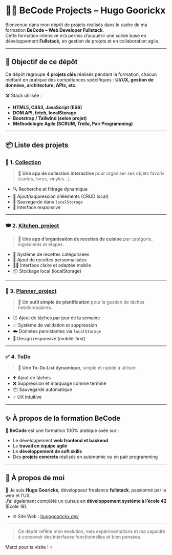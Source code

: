 # 👨‍💻 BeCode Projects – Hugo Goorickx

Bienvenue dans mon dépôt de projets réalisés dans le cadre de ma formation **BeCode – Web Developer Fullstack**.  
Cette formation intensive m’a permis d’acquérir une solide base en développement **Fullstack**, en gestion de projets et en collaboration agile.

---

## 🧠 Objectif de ce dépôt

Ce dépôt regroupe **4 projets clés** réalisés pendant la formation, chacun mettant en pratique des compétences spécifiques : **UI/UX, gestion de données, architecture, APIs, etc.**

🛠 Stack utilisée :
- **HTML5, CSS3, JavaScript (ES6)**
- **DOM API, fetch, localStorage**
- **Bootstrap / Tailwind (selon projet)**
- **Méthodologie Agile (SCRUM, Trello, Pair Programming)**

---

## 📦 Liste des projets

### 📁 1. [Collection](./Collection)

> 💬 **Une app de collection interactive** pour organiser ses objets favoris (cartes, livres, vinyles...).

- 🔍 Recherche et filtrage dynamique
- 🧩 Ajout/suppression d’éléments (CRUD local)
- 💾 Sauvegarde dans `localStorage`
- 🎨 Interface responsive

---

### 🍽 2. [Kitchen_project](./Kitchen_project)

> 🍳 **Une app d’organisation de recettes de cuisine** par catégorie, ingrédients et étapes.

- 📂 Système de recettes catégorisées
- 📝 Ajout de recettes personnalisées
- 👨‍🍳 Interface claire et adaptée mobile
- 📦 Stockage local (localStorage)

---

### 📅 3. [Planner_project](./Planner_project)

> 📆 **Un outil simple de planification** pour la gestion de tâches hebdomadaires.

- 🕒 Ajout de tâches par jour de la semaine
- ✅ Système de validation et suppression
- ☁️ Données persistantes via `localStorage`
- 📱 Design responsive (mobile-first)

---

### ✅ 4. [ToDo](./ToDo)

> 📝 **Une To-Do List dynamique**, simple et rapide à utiliser.

- ➕ Ajout de tâches
- ❌ Suppression et marquage comme terminé
- 📦 Sauvegarde automatique
- 💡 UX intuitive

---

## ✨ À propos de la formation BeCode

📍 **BeCode** est une formation 100% pratique axée sur :
- Le développement **web frontend et backend**
- Le **travail en équipe agile**
- Le **développement de soft skills**
- Des **projets concrets** réalisés en autonomie ou en pair programming

---

## 🔗 À propos de moi

👋 Je suis **Hugo Goorickx**, développeur freelance **fullstack**, passionné par le web et l’UX.  
J’ai également complété un cursus en **développement système à l’école 42** (École 19).

- 🌐 Site Web : [hugogoorickx.dev](https://legodurix.be)

---

> Ce dépôt reflète mon évolution, mes expérimentations et ma capacité à concevoir des interfaces fonctionnelles et bien pensées.

Merci pour ta visite ! ⭐️